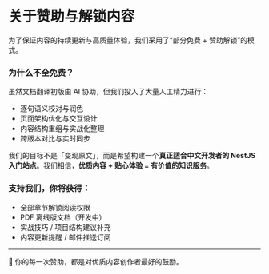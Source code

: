 # 关于赞助与解锁内容

为了保证内容的持续更新与高质量体验，我们采用了“部分免费 + 赞助解锁”的模式。

### 为什么不全免费？

虽然文档翻译初版由 AI 协助，但我们投入了大量人工精力进行：

- 逐句语义校对与润色
- 页面架构优化与交互设计
- 内容结构重组与实战化整理
- 跨版本对比与实时同步

我们的目标不是「变现原文」，而是希望构建一个**真正适合中文开发者的 NestJS 入门站点**。我们相信，**优质内容 + 贴心体验 = 有价值的知识服务**。

### 支持我们，你将获得：

- 全部章节解锁阅读权限
- PDF 离线版文档（开发中）
- 实战技巧 / 项目结构建议补充
- 内容更新提醒 / 邮件推送订阅

---

🙏 你的每一次赞助，都是对优质内容创作者最好的鼓励。
